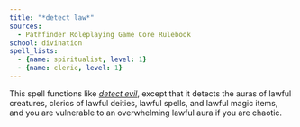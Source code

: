 ```yaml
---
title: "*detect law*"
sources:
  - Pathfinder Roleplaying Game Core Rulebook
school: divination
spell_lists:
  - {name: spiritualist, level: 1}
  - {name: cleric, level: 1}
---
```


This spell functions like [*detect evil*](/spells/detect-evil/), except that it detects the auras of lawful creatures, clerics of lawful deities, lawful spells, and lawful magic items, and you are vulnerable to an overwhelming lawful aura if you are chaotic.


